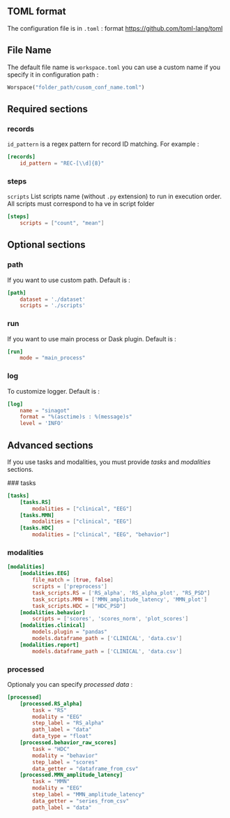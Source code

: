 ## TOML format

The configuration file is in `.toml` : format https://github.com/toml-lang/toml

## File Name

The default file name is `workspace.toml` you can use a custom name if you specify it in configuration path :

```python
Worspace("folder_path/cusom_conf_name.toml")
```

## Required sections

### records

`id_pattern` is a regex pattern for record ID matching. For example :

```toml
[records]
    id_pattern = "REC-[\\d]{8}"
```

### steps

`scripts` List scripts name (without `.py` extension) to run in execution order. All scripts must correspond to ha ve in script folder

```toml
[steps]
    scripts = ["count", "mean"]
```

## Optional sections

### path

If you want to use custom path. Default is :

```toml
[path]
    dataset = './dataset'
    scripts = './scripts'
```

### run

If you want to use main process or Dask plugin. Default is :

```toml
[run]
    mode = "main_process"
```

### log

To customize logger. Default is :

```toml
[log]
    name = "sinagot"
    format = "%(asctime)s : %(message)s"
    level = 'INFO'
```

## Advanced sections

If you use tasks and modalities, you must provide *tasks* and *modalities* sections.

### tasks

```toml
[tasks]
    [tasks.RS]
        modalities = ["clinical", "EEG"]
    [tasks.MMN]
        modalities = ["clinical", "EEG"]
    [tasks.HDC]
        modalities = ["clinical", "EEG", "behavior"]
```

### modalities

```toml
[modalities]
    [modalities.EEG]
        file_match = [true, false]
        scripts = ['preprocess']
        task_scripts.RS = ['RS_alpha', 'RS_alpha_plot', "RS_PSD"]
        task_scripts.MMN = ['MMN_amplitude_latency', 'MMN_plot']
        task_scripts.HDC = ["HDC_PSD"]
    [modalities.behavior]
        scripts = ['scores', 'scores_norm', 'plot_scores']
    [modalities.clinical]
        models.plugin = "pandas"
        models.dataframe_path = ['CLINICAL', 'data.csv']
    [modalities.report]
        models.dataframe_path = ['CLINICAL', 'data.csv']
```

### processed

Optionaly you can specify *processed data* :

```toml
[processed]
    [processed.RS_alpha]
        task = "RS"
        modality = "EEG"
        step_label = "RS_alpha"
        path_label = "data"
        data_type = "float"
    [processed.behavior_raw_scores]
        task = "HDC"
        modality = "behavior"
        step_label = "scores"
        data_getter = "dataframe_from_csv"
    [processed.MMN_amplitude_latency]
        task = "MMN"
        modality = "EEG"
        step_label = "MMN_amplitude_latency"
        data_getter = "series_from_csv"
        path_label = "data"
```